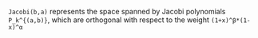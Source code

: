 `Jacobi(b,a)` represents the space spanned by Jacobi polynomials `P_k^{(a,b)}`, which are orthogonal with respect to the weight `(1+x)^β*(1-x)^α`
